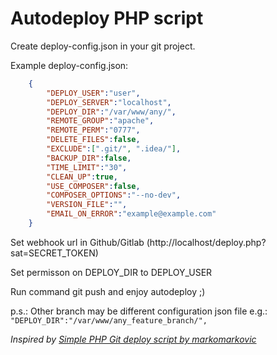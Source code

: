 # Autodeploy PHP script

Create deploy-config.json in your git project.

Example deploy-config.json:

```json
    {
        "DEPLOY_USER":"user",
        "DEPLOY_SERVER":"localhost",
        "DEPLOY_DIR":"/var/www/any/",
        "REMOTE_GROUP":"apache",
        "REMOTE_PERM":"0777",
        "DELETE_FILES":false,
        "EXCLUDE":[".git/", ".idea/"],
        "BACKUP_DIR":false,
        "TIME_LIMIT":"30",
        "CLEAN_UP":true,
        "USE_COMPOSER":false,
        "COMPOSER_OPTIONS":"--no-dev",
        "VERSION_FILE":"",
        "EMAIL_ON_ERROR":"example@example.com"
    }
```

Set webhook url in Github/Gitlab (http://localhost/deploy.php?sat=SECRET_TOKEN)

Set permisson on DEPLOY_DIR to DEPLOY_USER

Run command git push and enjoy autodeploy ;)

p.s.: Other branch may be different configuration json file e.g.: `"DEPLOY_DIR":"/var/www/any_feature_branch/",`

_Inspired by [Simple PHP Git deploy script by markomarkovic](https://github.com/markomarkovic/simple-php-git-deploy/)_
